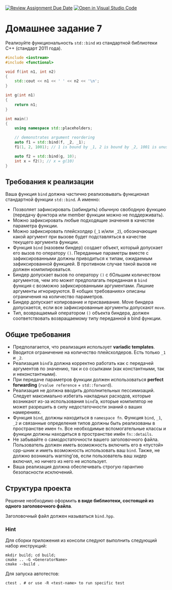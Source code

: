[![Review Assignment Due Date](https://classroom.github.com/assets/deadline-readme-button-24ddc0f5d75046c5622901739e7c5dd533143b0c8e959d652212380cedb1ea36.svg)](https://classroom.github.com/a/BiKfpxRy)
[![Open in Visual Studio Code](https://classroom.github.com/assets/open-in-vscode-718a45dd9cf7e7f842a935f5ebbe5719a5e09af4491e668f4dbf3b35d5cca122.svg)](https://classroom.github.com/online_ide?assignment_repo_id=13180506&assignment_repo_type=AssignmentRepo)
# Домашнее задание 7

Реализуйте функциональность `std::bind` из стандартной библиотеки C++ (стандарт 2011 года).

```c++
#include <iostream>
#include <functional>

void f(int n1, int n2)
{
    std::cout << n1 << ' ' << n2 << '\n';
}

int g(int n1)
{
    return n1;
}

int main()
{
    using namespace std::placeholders;

    // demonstrates argument reordering
    auto f1 = std::bind(f, _2, _1);
    f1(1, 2, 1001); // 1 is bound by _1, 2 is bound by _2, 1001 is unused

    auto f2 = std::bind(g, 10);
    int x = f2(); // x = g(10)
}
```

## Требования к реализации

Ваша функция `bind` должна частично реализовывать функционал стандартной функции `std::bind`. А именно:
- Позволяет зафиксировать (забиндить) обычную свободную функцию (передачу функтора или member функции можно не поддерживать).
- Можно зафиксировать любые подходящие значения в качестве параметра функции.
- Можно зафиксировать плейсхолдер (`_1` и/или `_2`), обозначающие какой аргумент при вызове будет подставляться в качестве текущего аргумента функции.
- Функция `bind` (назовем биндер) создает объект, который допускает его вызов по оператору `()`. Переданные параметры вместе с зафиксированными должны приводиться к типам, ожидаемым зафиксированной функцией. В противном случае такой вызов не должен компилироваться.
- Биндер допускает вызов по оператору `()` с бОльшим количеством аргументов, чем это может предполагать переданная в `bind` функция с возможно зафиксированными аргументами. Лишние аргументы игнорируются. В «общих требованиях» описаны ограничения на количество параметров.
- Биндер допускает копирование и присваивание. Move биндера допускается, если все зафиксированные аргументы допускают `move`.
- Тип, возвращаемый оператором `()` объекта биндера, должен соответствовать возвращаемому типу переданной в bind функции.

## Общие требования

- Предполагается, что реализация использует **variadic templates**.
- Вводится ограничение на количество плейсхолдеров. Есть только `_1` и `_2`.
- Реализация `bind`’a должна корректно работать как с передачей аргументов по значению, так и со ссылками (как константными, так и неконстантными).
- При передаче параметров функции должен использоваться **perfect forwarding** (`rvalue reference` + `std::forward`).
- Реализация не должна вводить дополнительных пессимизаций. Cледует максимально избегать накладных расходов, которые возникают из-за использования `bind`’a, которые компилятор не может разрешить в силу недостаточности знаний о ваших намерениях.
- Функция `bind`, должны находиться в `namespace fn`. Функция `bind`, `_1`, `_2` и связанные определения типов должны быть реализованы в пространстве имен `fn`. Все необходимые вспомогательные классы и функции должны находиться в пространстве имён `fn::details`.
- Не забывайте о самодостаточности вашего заголовочного файла. Пользователь должен иметь возможность включить его в «пустой» cpp-шник и иметь возможность использовать ваш `bind`. Также, не должно возникать warning’ов, если пользователь ваш хидер включил, но ничего из него не использует.
- Ваша реализация должна обеспечивать строгую гарантию безопасности исключений.

## Структура проекта

Решение необходимо оформить **в виде библиотеки, состоящей из одного заголовочного файла**.

Заголовочный файл должен называться `bind.hpp`.

### Hint

Для сборки приложения из консоли следуют выполнить следующий набор инструкций:
```shell
mkdir build; cd build;
cmake .. -G <GeneratorName>
cmake --build .
```

Для запуска автотестов:
```shell
ctest . # or use -R <test-name> to run specific test
```
